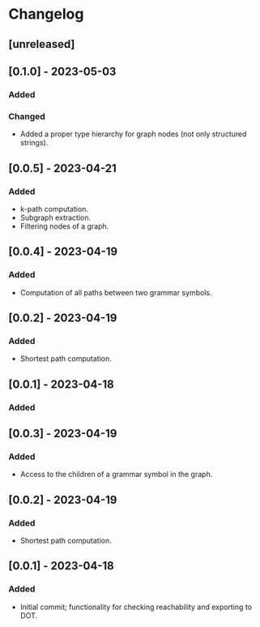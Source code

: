 # Changelog

## [unreleased]

## [0.1.0] - 2023-05-03

### Added

### Changed

- Added a proper type hierarchy for graph nodes (not only structured strings).

## [0.0.5] - 2023-04-21

### Added

- k-path computation.
- Subgraph extraction.
- Filtering nodes of a graph.

## [0.0.4] - 2023-04-19

### Added

- Computation of all paths between two grammar symbols.

## [0.0.2] - 2023-04-19

### Added

- Shortest path computation.

## [0.0.1] - 2023-04-18

### Added
## [0.0.3] - 2023-04-19

### Added

- Access to the children of a grammar symbol in the graph.

## [0.0.2] - 2023-04-19

### Added

- Shortest path computation.

## [0.0.1] - 2023-04-18

### Added

- Initial commit; functionality for checking reachability and exporting to DOT.
